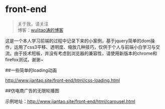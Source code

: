 # front-end

> 关于我，请关注  
博客：[wulitao涛的博客](http://www.jiantao.site "曹建涛的技术博客")

这是一个本人学习前端的过程中记录下来的小案例，基于jquery简单的dom操作，运用了css3平移、透明度、缩放几种技巧，仅供于个人与前端小白学习与交流。由于技术短板，并没有考虑到浏览器的兼容性，请使用新版本的chrome和firefox测试，谢谢~

##一些简单的loading动画

http://www.jiantao.site/front-end/html/css-loading.html  

##仿电商广告的无限轮播图

示例地址：http://www.jiantao.site/front-end/html/carousel.html